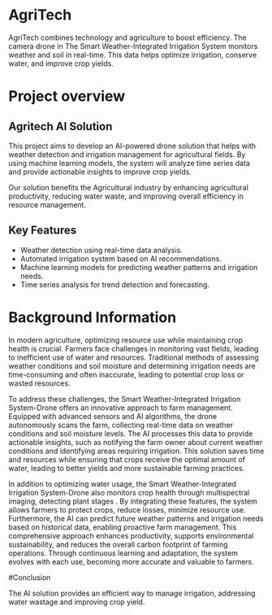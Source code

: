 # AgriTech
AgriTech combines technology and agriculture to boost efficiency. The camera drone in The Smart Weather-Integrated Irrigation System monitors weather and soil in real-time. This data helps optimize irrigation, conserve water, and improve crop yields.
# Project overview
## Agritech AI Solution
This project aims to develop an AI-powered drone solution that helps with weather detection and irrigation management for agricultural fields. By using machine learning models, the system will analyze time series data and provide actionable insights to improve crop yields.

Our solution benefits the Agricultural industry by enhancing agricultural productivity, reducing water waste, and improving overall efficiency in resource management.

## Key Features
- Weather detection using real-time data analysis.
- Automated irrigation system based on AI recommendations.
- Machine learning models for predicting weather patterns and irrigation needs.
- Time series analysis for trend detection and forecasting.

# Background Information

In modern agriculture, optimizing resource use while maintaining crop health is crucial. Farmers face challenges in monitoring vast fields, leading to inefficient use of water and resources. Traditional methods of assessing weather conditions and soil moisture and determining irrigation needs are time-consuming and often inaccurate, leading to potential crop loss or wasted resources.

To address these challenges, the Smart Weather-Integrated Irrigation System-Drone offers an innovative approach to farm management. Equipped with advanced sensors and AI algorithms, the drone autonomously scans the farm, collecting real-time data on weather conditions and soil moisture levels. The AI processes this data to provide actionable insights, such as notifying the farm owner about current weather conditions and identifying areas requiring irrigation. This solution saves time and resources while ensuring that crops receive the optimal amount of water, leading to better yields and more sustainable farming practices.

In addition to optimizing water usage, the Smart Weather-Integrated Irrigation System-Drone also monitors crop health through multispectral imaging, detecting plant stages . By integrating these features, the system allows farmers to protect crops, reduce losses, minimize resource use. Furthermore, the AI can predict future weather patterns and irrigation needs based on historical data, enabling proactive farm management. This comprehensive approach enhances productivity, supports environmental sustainability, and reduces the overall carbon footprint of farming operations. Through continuous learning and adaptation, the system evolves with each use, becoming more accurate and valuable to farmers. 

#Conclusion

The AI solution provides an efficient way to manage irrigation, addressing water wastage and improving crop yield.
